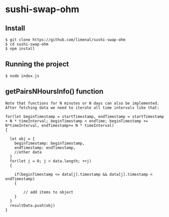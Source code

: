 # sushi-swap-ohm

## Install

    $ git clone https://github.com/limenal/sushi-swap-ohm
    $ cd sushi-swap-ohm
    $ npm install
    
## Running the project

    $ node index.js
## getPairsNHoursInfo() function

    Note that functions for N minutes or N days can also be implemented. After fetching data we need to iterate all time intervals like that:
    
    for(let beginTimestamp = startTimestamp, endTimestamp = startTimestamp + N * timeInterval; beginTimestamp < endTime; beginTimestamp += N*timeInterval, endTimestamp+= N * timeInterval)
    {
      
      let obj = {
        beginTimestamp: beginTimestamp,
        endTimestamp: endTimestamp,
        //other data
      }
      for(let j = 0; j < data.length; ++j)
      {
        
        if(beginTimestamp <= data[j].timestamp && data[j].timestamp < endTimestamp)
        {

            // add items to object
        }
      }
      resultData.push(obj)
    }
